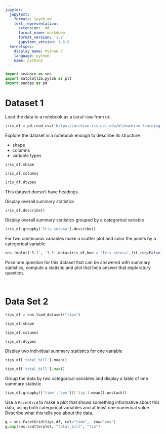```yaml
---
jupyter:
  jupytext:
    formats: ipynb,md
    text_representation:
      extension: .md
      format_name: markdown
      format_version: '1.2'
      jupytext_version: 1.6.0
  kernelspec:
    display_name: Python 3
    language: python
    name: python3
---
```


```python
import seaborn as sns
import matplotlib.pylab as plt
import pandas as pd
```

# Dataset 1


Load the data to a notebook as a `DataFrame` from url.

```python
iris_df = pd.read_csv('https://archive.ics.uci.edu/ml/machine-learning-databases/iris/iris.data')

```

Explore the dataset in a notebook enough to describe its structure
  - shape
  - columns
  - variable types

```python
iris_df.shape
```

```python
iris_df.columns
```

```python
iris_df.dtypes
```

This dataset doesn't have headings.


Display overall summary statistics

```python
iris_df.describe()
```

Display overall summary statistics grouped by a categorical variable

```python
iris_df.groupby('Iris-setosa').describe()
```

For two continuous variables make a scatter plot and color the points by a categorical variable

```python
sns.lmplot('5.1', '3.5',data=iris_df,hue = 'Iris-setosa',fit_reg=False)
```

Pose one question for this dataset that can be answered with summary statistics, compute a statistic and plot that help answer that exploratory question.

```python

```

```python

```

# Data Set 2

```python
tips_df = sns.load_dataset("tips")
```

```python
tips_df.shape
```

```python
tips_df.columns
```

```python
tips_df.dtypes
```

Display two individual summary statistics for one variable

```python
tips_df['total_bill'].mean()
```

```python
tips_df['total_bill'].max()
```

Group the data by two categorical variables and display a table of one summary statistic

```python
tips_df.groupby(['time','sex'])['tip'].mean().unstack()
```

Use a `FacetGrid` to make a plot that shows something informative about this data, using both categorical variables and at least one numerical value. Describe what this tells you about the data. 

```python
g = sns.FacetGrid(tips_df, col="time",  row="sex")
g.map(sns.scatterplot, "total_bill", "tip")
```

```python

```
